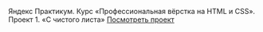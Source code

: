Яндекс Практикум. Курс «Профессиональная вёрстка на HTML и CSS».
Проект 1. «С чистого листа»
[Посмотреть проект](https://rasulovdonetsk.github.io/s-chistogo-lista/)
